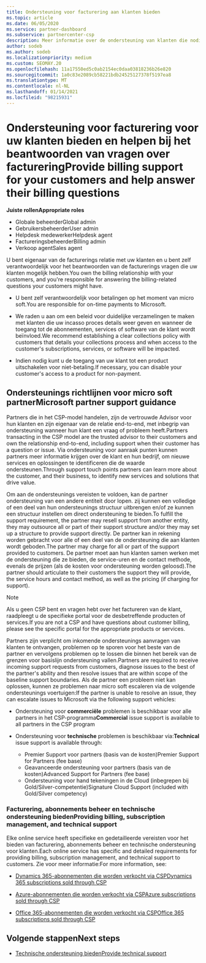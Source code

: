 ```yaml
---
title: Ondersteuning voor facturering aan klanten bieden
ms.topic: article
ms.date: 06/05/2020
ms.service: partner-dashboard
ms.subservice: partnercenter-csp
description: Meer informatie over de ondersteuning van klanten die nodig zijn van CSP-programma partners. Dit geldt ook voor de facturerings relatie van de klant en het beantwoorden van vragen over facturering.
author: sodeb
ms.author: sodeb
ms.localizationpriority: medium
ms.custom: SEOMAY.20
ms.openlocfilehash: 11a17550ed5c0ab2154ec0daa03818236b26e820
ms.sourcegitcommit: 1a0c83e2089cb58221bdb24525127378f5197ea8
ms.translationtype: MT
ms.contentlocale: nl-NL
ms.lasthandoff: 01/14/2021
ms.locfileid: "98215931"
---
```

# <a name="provide-billing-support-for-your-customers-and-help-answer-their-billing-questions"></a><span data-ttu-id="3523e-104">Ondersteuning voor facturering voor uw klanten bieden en helpen bij het beantwoorden van vragen over facturering</span><span class="sxs-lookup"><span data-stu-id="3523e-104">Provide billing support for your customers and help answer their billing questions</span></span>


<span data-ttu-id="3523e-105">**Juiste rollen**</span><span class="sxs-lookup"><span data-stu-id="3523e-105">**Appropriate roles**</span></span>

- <span data-ttu-id="3523e-106">Globale beheerder</span><span class="sxs-lookup"><span data-stu-id="3523e-106">Global admin</span></span>
- <span data-ttu-id="3523e-107">Gebruikersbeheerder</span><span class="sxs-lookup"><span data-stu-id="3523e-107">User admin</span></span>
- <span data-ttu-id="3523e-108">Helpdesk medewerker</span><span class="sxs-lookup"><span data-stu-id="3523e-108">Helpdesk agent</span></span>
- <span data-ttu-id="3523e-109">Factureringsbeheerder</span><span class="sxs-lookup"><span data-stu-id="3523e-109">Billing admin</span></span>
- <span data-ttu-id="3523e-110">Verkoop agent</span><span class="sxs-lookup"><span data-stu-id="3523e-110">Sales agent</span></span>

<span data-ttu-id="3523e-111">U bent eigenaar van de facturerings relatie met uw klanten en u bent zelf verantwoordelijk voor het beantwoorden van de facturerings vragen die uw klanten mogelijk hebben.</span><span class="sxs-lookup"><span data-stu-id="3523e-111">You own the billing relationship with your customers, and you're responsible for answering the billing-related questions your customers might have.</span></span>

- <span data-ttu-id="3523e-112">U bent zelf verantwoordelijk voor betalingen op het moment van micro soft.</span><span class="sxs-lookup"><span data-stu-id="3523e-112">You are responsible for on-time payments to Microsoft.</span></span>

- <span data-ttu-id="3523e-113">We raden u aan om een beleid voor duidelijke verzamelingen te maken met klanten die uw incasso proces details weer geven en wanneer de toegang tot de abonnementen, services of software van de klant wordt beïnvloed.</span><span class="sxs-lookup"><span data-stu-id="3523e-113">We recommend establishing a clear collections policy with customers that details your collections process and when access to the customer's subscriptions, services, or software will be impacted.</span></span>

- <span data-ttu-id="3523e-114">Indien nodig kunt u de toegang van uw klant tot een product uitschakelen voor niet-betaling.</span><span class="sxs-lookup"><span data-stu-id="3523e-114">If necessary, you can disable your customer's access to a product for non-payment.</span></span>

## <a name="microsoft-partner-support-guidance"></a><span data-ttu-id="3523e-115">Ondersteunings richtlijnen voor micro soft partner</span><span class="sxs-lookup"><span data-stu-id="3523e-115">Microsoft partner support guidance</span></span>

<span data-ttu-id="3523e-116">Partners die in het CSP-model handelen, zijn de vertrouwde Advisor voor hun klanten en zijn eigenaar van de relatie end-to-end, met inbegrip van ondersteuning wanneer hun klant een vraag of probleem heeft.</span><span class="sxs-lookup"><span data-stu-id="3523e-116">Partners transacting in the CSP model are the trusted advisor to their customers and own the relationship end-to-end, including support when their customer has a question or issue.</span></span> <span data-ttu-id="3523e-117">Via ondersteuning voor aanraak punten kunnen partners meer informatie krijgen over de klant en hun bedrijf, om nieuwe services en oplossingen te identificeren die de waarde ondersteunen.</span><span class="sxs-lookup"><span data-stu-id="3523e-117">Through support touch points partners can learn more about the customer, and their business, to identify new services and solutions that drive value.</span></span>

<span data-ttu-id="3523e-118">Om aan de ondersteunings vereisten te voldoen, kan de partner ondersteuning van een andere entiteit door lopen. zij kunnen een volledige of een deel van hun ondersteunings structuur uitbrengen en/of ze kunnen een structuur instellen om direct ondersteuning te bieden.</span><span class="sxs-lookup"><span data-stu-id="3523e-118">To fulfill the support requirement, the partner may resell support from another entity, they may outsource all or part of their support structure and/or they may set up a structure to provide support directly.</span></span>  <span data-ttu-id="3523e-119">De partner kan in rekening worden gebracht voor alle of een deel van de ondersteuning die aan klanten wordt geboden.</span><span class="sxs-lookup"><span data-stu-id="3523e-119">The partner may charge for all or part of the support provided to customers.</span></span> <span data-ttu-id="3523e-120">De partner moet aan hun klanten samen werken met de ondersteuning die ze bieden, de service-uren en de contact methode, evenals de prijzen (als de kosten voor ondersteuning worden geloosd).</span><span class="sxs-lookup"><span data-stu-id="3523e-120">The partner should articulate to their customers the support they will provide, the service hours and contact method, as well as the pricing (if charging for support).</span></span> 

>[!Note]
><span data-ttu-id="3523e-121">Als u geen CSP bent en vragen hebt over het factureren van de klant, raadpleegt u de specifieke portal voor de desbetreffende producten of services.</span><span class="sxs-lookup"><span data-stu-id="3523e-121">If you are not a CSP and have questions about customer billing, please see the specific portal for the appropriate products or services.</span></span>

<span data-ttu-id="3523e-122">Partners zijn verplicht om inkomende ondersteunings aanvragen van klanten te ontvangen, problemen op te sporen voor het beste van de partner en vervolgens problemen op te lossen die binnen het bereik van de grenzen voor basislijn ondersteuning vallen.</span><span class="sxs-lookup"><span data-stu-id="3523e-122">Partners are required to receive incoming support requests from customers, diagnose issues to the best of the partner's ability and then resolve issues that are within scope of the baseline support boundaries.</span></span> <span data-ttu-id="3523e-123">Als de partner een probleem niet kan oplossen, kunnen ze problemen naar micro soft escaleren via de volgende ondersteunings voertuigen:</span><span class="sxs-lookup"><span data-stu-id="3523e-123">If the partner is unable to resolve an issue, they can escalate issues to Microsoft via the following support vehicles:</span></span>

- <span data-ttu-id="3523e-124">Ondersteuning voor **commerciële** problemen is beschikbaar voor alle partners in het CSP-programma</span><span class="sxs-lookup"><span data-stu-id="3523e-124">**Commercial** issue support is available to all partners in the CSP program</span></span>

- <span data-ttu-id="3523e-125">Ondersteuning voor **technische** problemen is beschikbaar via:</span><span class="sxs-lookup"><span data-stu-id="3523e-125">**Technical** issue support is available through:</span></span>

  - <span data-ttu-id="3523e-126">Premier Support voor partners (basis van de kosten)</span><span class="sxs-lookup"><span data-stu-id="3523e-126">Premier Support for Partners (fee base)</span></span>
  - <span data-ttu-id="3523e-127">Geavanceerde ondersteuning voor partners (basis van de kosten)</span><span class="sxs-lookup"><span data-stu-id="3523e-127">Advanced Support for Partners (fee base)</span></span>
  - <span data-ttu-id="3523e-128">Ondersteuning voor hand tekeningen in de Cloud (inbegrepen bij Gold/Silver-competentie)</span><span class="sxs-lookup"><span data-stu-id="3523e-128">Signature Cloud Support (included with Gold/Silver competency)</span></span>

### <a name="providing-billing-subscription-management-and-technical-support"></a><span data-ttu-id="3523e-129">Facturering, abonnements beheer en technische ondersteuning bieden</span><span class="sxs-lookup"><span data-stu-id="3523e-129">Providing billing, subscription management, and technical support</span></span> 

<span data-ttu-id="3523e-130">Elke online service heeft specifieke en gedetailleerde vereisten voor het bieden van facturering, abonnements beheer en technische ondersteuning voor klanten.</span><span class="sxs-lookup"><span data-stu-id="3523e-130">Each online service has specific and detailed requirements for providing billing, subscription management, and technical support to customers.</span></span> <span data-ttu-id="3523e-131">Zie voor meer informatie:</span><span class="sxs-lookup"><span data-stu-id="3523e-131">For more information, see:</span></span>

- [<span data-ttu-id="3523e-132">Dynamics 365-abonnementen die worden verkocht via CSP</span><span class="sxs-lookup"><span data-stu-id="3523e-132">Dynamics 365 subscriptions sold through CSP</span></span>](https://www.microsoftpartnercommunity.com/t5/CSP/Microsoft-Partner-Support-Guidance/m-p/5262#M30)

- [<span data-ttu-id="3523e-133">Azure-abonnementen die worden verkocht via CSP</span><span class="sxs-lookup"><span data-stu-id="3523e-133">Azure subscriptions sold through CSP</span></span>](https://www.microsoftpartnercommunity.com/t5/CSP/Microsoft-Partner-Support-Guidance/m-p/5263#M31)

- [<span data-ttu-id="3523e-134">Office 365-abonnementen die worden verkocht via CSP</span><span class="sxs-lookup"><span data-stu-id="3523e-134">Office 365 subscriptions sold through CSP</span></span>](https://www.microsoftpartnercommunity.com/t5/CSP/Microsoft-Partner-Support-Guidance/m-p/5264#M32)
 
## <a name="next-steps"></a><span data-ttu-id="3523e-135">Volgende stappen</span><span class="sxs-lookup"><span data-stu-id="3523e-135">Next steps</span></span>

- [<span data-ttu-id="3523e-136">Technische ondersteuning bieden</span><span class="sxs-lookup"><span data-stu-id="3523e-136">Provide technical support</span></span>](provide-technical-support.md)